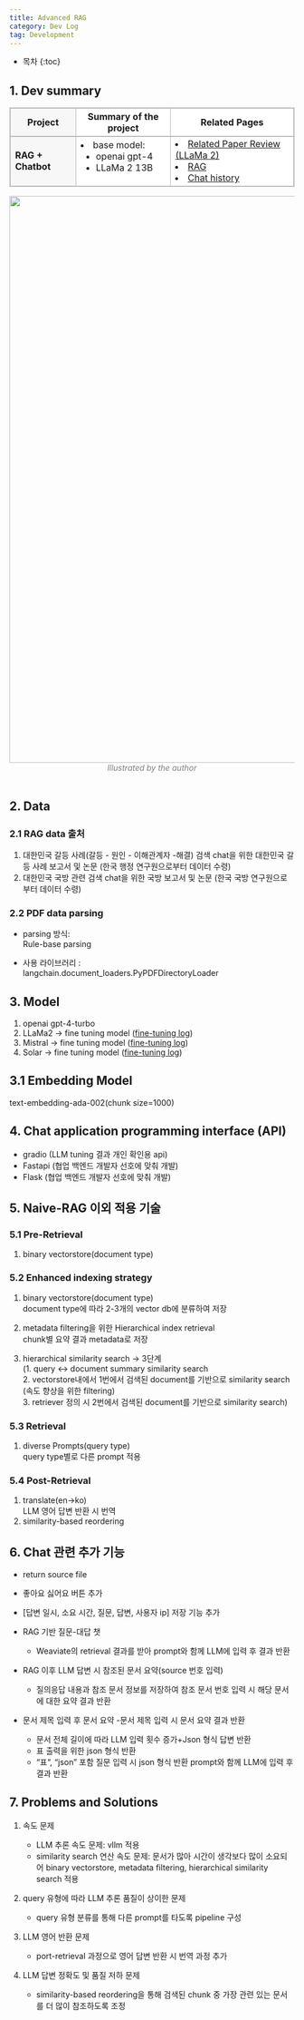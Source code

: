 ```yaml
---
title: Advanced RAG
category: Dev Log
tag: Development
---
```








* 목차
{:toc}













## 1\. Dev summary

<html>
  <head>
    <style type="text/css">
      .line{border-bottom: 1px solid #BDB8C1;}
      .line2{border-bottom: 2px solid #BDB8C1;}
      .line3{border-bottom: 1px solid #BDB8C1; background-color: #F7F7F7;}
      .line4{border-bottom: 2px solid #BDB8C1; background-color: #F7F7F7;}
      table, th, td {
         border:1px solid #BDB8C1;
         background-color: #FFFFFF;
       }
    </style>
   </head>
   <body>
     <table style="border-collapse:collapse">
       <tr>
         <th class="line4" bgcolor="#F8F7F9">Project</th>
         <th class="line2">Summary of the project</th><th class="line2">Related Pages</th>
       </tr>
       <tr>
         <td class="line3"><strong>RAG + Chatbot</strong></td>
         <td class="line">
           <li>base model:
             <ul>
               <li>openai gpt-4</li>
               <li>LLaMa 2 13B</li>
             </ul>
           </li>
         </td>
         <td class="line">
           <li><a href="https://finddme.github.io/natural%20language%20processing/2023/10/10/LLMA2/">Related Paper Review (LLaMa 2)</a></li>
           <li><a href="https://finddme.github.io/natural%20language%20processing/2024/02/21/RAG/">RAG</a></li>
           <li><a href="https://finddme.github.io/natural%20language%20processing/2024/02/22/chat_history/">Chat history</a></li>
<!--            <li><a href="https://github.com/finddme/RAG">RAG with langchain Code</a></li> -->
         </td>
       </tr>
   </table>
 </body>
</html>

<center><img width="1000" src="https://github.com/finddme/finddme.github.io/assets/53667002/5e85f6b0-630f-45a4-959c-49ec2a8a7738"></center>
<center><em style="color:gray;">Illustrated by the author</em></center><br>

## 2\. Data

### 2.1 RAG data 출처 

1. 대한민국 갈등 사례(갈등 - 원인 - 이해관계자 -해결) 검색 chat을 위한 대한민국 갈등 사례 보고서 및 논문 (한국 행정 연구원으로부터 데이터 수령)
2. 대한민국 국방 관련 검색 chat을 위한 국방 보고서 및 논문 (한국 국방 연구원으로부터 데이터 수령)

### 2.2 PDF data parsing

- parsing 방식:<br>
  Rule-base parsing

- 사용 라이브러리 :<br>
  langchain.document_loaders.PyPDFDirectoryLoader

## 3\. Model

1. openai gpt-4-turbo
2. LLaMa2 -> fine tuning model ([fine-tuning log](https://finddme.github.io/dev%20log/2023/03/31/llm_tuning_merge/))
3. Mistral -> fine tuning model ([fine-tuning log](https://finddme.github.io/dev%20log/2023/03/31/llm_tuning_merge/))
4. Solar -> fine tuning model ([fine-tuning log](https://finddme.github.io/dev%20log/2023/03/31/llm_tuning_merge/))

## 3.1 Embedding Model

text-embedding-ada-002(chunk size=1000)

## 4\. Chat application programming interface (API) 

- gradio (LLM tuning 결과 개인 확인용 api)
- Fastapi (협업 백엔드 개발자 선호에 맞춰 개발)
- Flask (협업 백엔드 개발자 선호에 맞춰 개발)


## 5\. Naive-RAG 이외 적용 기술

### 5.1 Pre-Retrieval

1. binary vectorstore(document type)

### 5.2 Enhanced indexing strategy

1. binary vectorstore(document type)<br>
  document type에 따라 2-3개의 vector db에 분류하여 저장
   
2. metadata filtering을 위한 Hierarchical index retrieval<br>
  chunk별 요약 결과 metadata로 저장

3. hierarchical similarity search -> 3단계<br>
  (1. query <-> document summary similarity search<br>
   2. vectorstore내에서 1번에서 검색된 document를 기반으로 similarity search (속도 향상을 위한 filtering)<br>
   3. retriever 정의 시 2번에서 검색된 document를 기반으로 similarity search)<br>

### 5.3 Retrieval
1. diverse Prompts(query type)<br>
  query type별로 다른 prompt 적용
   
### 5.4 Post-Retrieval
1. translate(en->ko)<br>
  LLM 영어 답변 반환 시 번역<br>
2. similarity-based reordering

## 6. Chat 관련 추가 기능
- return source file
- 좋아요 싫어요 버튼 추가
- [답변 일시, 소요 시간, 질문, 답변, 사용자 ip] 저장 기능 추가
- RAG 기반 질문-대답 챗 <br>
  - Weaviate의 retrieval 결과를 받아 prompt와 함께 LLM에 입력 후 결과 반환<br>
- RAG 이후 LLM 답변 시 참조된 문서 요약(source 번호 입력) <br>
  - 질의응답 내용과 참조 문서 정보를 저장하여 참조 문서 번호 입력 시 해당 문서에 대한 요약 결과 반환<br>

- 문서 제목 입력 후 문서 요약
  -문서 제목 입력 시 문서 요약 결과 반환
  - 문서 전체 길이에 따라 LLM 입력 횟수 증가+Json 형식 답변 반환
  - 표 출력을 위한 json 형식 반환
  - “표“, “json” 포함 질문 입력 시 json 형식 반환 prompt와 함께 LLM에 입력 후 결과 반환

## 7. Problems and Solutions
1. 속도 문제
   - LLM 추론 속도 문제: vllm 적용
   - similarity search 연산 속도 문제: 문서가 많아 시간이 생각보다 많이 소요되어 binary vectorstore, metadata filtering, hierarchical similarity search 적용
     
2. query 유형에 따라 LLM 추론 품질이 상이한 문제
   - query 유형 분류를 통해 다른 prompt를 타도록 pipeline 구성

3. LLM 영어 반환 문제
   - port-retrieval 과정으로 영어 답변 반환 시 번역 과정 추가

4. LLM 답변 정확도 및 품질 저하 문제
   - similarity-based reordering을 통해 검색된 chunk 중 가장 관련 있는 문서를 더 많이 참조하도록 조정
